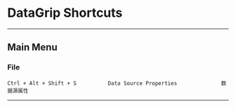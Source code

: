 # DataGrip Shortcuts

---
## Main Menu
### File
```
Ctrl + Alt + Shift + S          Data Source Properties              数据源属性
```
---